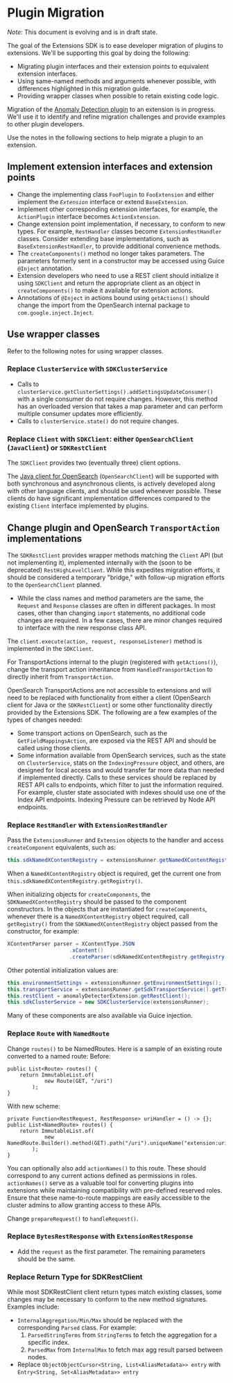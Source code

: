 # Plugin Migration

*Note*: This document is evolving and is in draft state.

The goal of the Extensions SDK is to ease developer migration of plugins to extensions. We'll be supporting this goal by doing the following:
 - Migrating plugin interfaces and their extension points to equivalent extension interfaces.
 - Using same-named methods and arguments whenever possible, with differences highlighted in this migration guide.
 - Providing wrapper classes when possible to retain existing code logic.

Migration of the [Anomaly Detection plugin](https://github.com/opensearch-project/anomaly-detection) to an extension is in progress. We'll use it to identify and refine migration challenges and provide examples to other plugin developers.

Use the notes in the following sections to help migrate a plugin to an extension.

## Implement extension interfaces and extension points

 - Change the implementing class `FooPlugin` to `FooExtension` and either implement the _`Extension`_ interface or extend `BaseExtension`.
 - Implement other corresponding extension interfaces, for example, the `ActionPlugin` interface becomes `ActionExtension`.
 - Change extension point implementation, if necessary, to conform to new types. For example, `RestHandler` classes become `ExtensionRestHandler` classes. Consider extending base implementations, such as `BaseExtensionRestHandler`, to provide additional convenience methods.
 - The `createComponents()` method no longer takes parameters. The parameters formerly sent in a constructor may be accessed using Guice `@Inject` annotation.
 - Extension developers who need to use a REST client should initialize it using `SDKClient` and return the appropriate client as an object in `createComponents()` to make it available for extension actions.
 - Annotations of `@Inject` in actions bound using `getActions()` should change the import from the OpenSearch internal package to `com.google.inject.Inject`.

## Use wrapper classes

Refer to the following notes for using wrapper classes.

### Replace `ClusterService` with `SDKClusterService`

 - Calls to `clusterService.getClusterSettings().addSettingsUpdateConsumer()` with a single consumer do not require changes. However, this method has an overloaded version that takes a map parameter and can perform multiple consumer updates more efficiently.
 - Calls to `clusterService.state()` do not require changes.

### Replace `Client` with `SDKClient`: either `OpenSearchClient` (`JavaClient`) or `SDKRestClient`

The `SDKClient` provides two (eventually three) client options.

The [Java client for OpenSearch](https://github.com/opensearch-project/opensearch-java) (`OpenSearchClient`) will be supported with both synchronous and asynchronous clients, is actively developed along with other language clients, and should be used whenever possible. These clients do have significant implementation differences compared to the existing `Client` interface implemented by plugins.

## Change plugin and OpenSearch `TransportAction` implementations

The `SDKRestClient` provides wrapper methods matching the `Client` API (but not implementing it), implemented internally with the (soon to be deprecated) `RestHighLevelClient`. While this expedites migration efforts, it should be considered a temporary "bridge," with follow-up migration efforts to the `OpenSearchClient` planned.
 - While the class names and method parameters are the same, the `Request` and `Response` classes are often in different packages. In most cases, other than changing `import` statements, no additional code changes are required. In a few cases, there are minor changes required to interface with the new response class API.

The `client.execute(action, request, responseListener)` method is implemented in the `SDKClient`.

For TransportActions internal to the plugin (registered with `getActions()`), change the transport action inheritance from `HandledTransportAction` to directly inherit from `TransportAction`.

OpenSearch TransportActions are not accessible to extensions and will need to be replaced with functionality from either a client (OpenSearch client for Java or the `SDKRestClient`) or some other functionality directly provided by the Extensions SDK. The following are a few examples of the types of changes needed:
 - Some transport actions on OpenSearch, such as the `GetFieldMappingsAction`, are exposed via the REST API and should be called using those clients.
 - Some information available from OpenSearch services, such as the state on `ClusterService`, stats on the `IndexingPressure` object, and others, are designed for local access and would transfer far more data than needed if implemented directly. Calls to these services should be replaced by REST API calls to endpoints, which filter to just the information required. For example, cluster state associated with indexes should use one of the Index API endpoints. Indexing Pressure can be retrieved by Node API endpoints.

### Replace `RestHandler` with `ExtensionRestHandler`

Pass the `ExtensionsRunner` and `Extension` objects to the handler and access `createComponent` equivalents, such as:
```java
this.sdkNamedXContentRegistry = extensionsRunner.getNamedXContentRegistry();
```

When a `NamedXContentRegistry` object is required, get the current one from `this.sdkNamedXContentRegistry.getRegistry()`.

When initializing objects for `createComponents`, the `SDKNamedXContentRegistry` should be passed to the component constructors. In the objects that are instantiated for `createComponents`, whenever there is a `NamedXContentRegistry` object required, call `getRegistry()` from the `SDKNamedXContentRegistry` object passed from the constructor, for example:
```java
XContentParser parser = XContentType.JSON
                    .xContent()
                    .createParser(sdkNamedXContentRegistry.getRegistry(), LoggingDeprecationHandler.INSTANCE, value);
```

Other potential initialization values are:
```java
this.environmentSettings = extensionsRunner.getEnvironmentSettings();
this.transportService = extensionsRunner.getSdkTransportService().getTransportService();
this.restClient = anomalyDetectorExtension.getRestClient();
this.sdkClusterService = new SDKClusterService(extensionsRunner);
```

Many of these components are also available via Guice injection.

### Replace `Route` with `NamedRoute`
Change `routes()` to be NamedRoutes. Here is a sample of an existing route converted to a named route:
Before:
```
public List<Route> routes() {
    return ImmutableList.of(
            new Route(GET, "/uri")
        );
}
```
With new scheme:
```
private Function<RestRequest, RestResponse> uriHandler = () -> {};
public List<NamedRoute> routes() {
    return ImmutableList.of(
            new NamedRoute.Builder().method(GET).path("/uri").uniqueName("extension:uri").handler(uriHandler).build()
        );
}
```

You can optionally also add `actionNames()` to this route. These should correspond to any current actions defined as permissions in roles.
`actionNames()` serve as a valuable tool for converting plugins into extensions while maintaining compatibility with pre-defined reserved roles.
Ensure that these name-to-route mappings are easily accessible to the cluster admins to allow granting access to these APIs.

Change `prepareRequest()` to `handleRequest()`.

### Replace `BytesRestResponse` with `ExtensionRestResponse`

 - Add the `request` as the first parameter. The remaining parameters should be the same.

### Replace Return Type for SDKRestClient

While most SDKRestClient client return types match existing classes, some changes may be necessary to conform to the new method signatures. Examples include:
- `InternalAggregation/Min/Max` should be replaced with the corresponding `Parsed` class. For example:
  1. `ParsedStringTerms` from `StringTerms` to fetch the aggregation for a specific index.
  2. `ParsedMax` from `InternalMax` to fetch max agg result parsed between nodes.
- Replace `ObjectObjectCursor<String, List<AliasMetadata>> entry` with `Entry<String, Set<AliasMetadata>> entry`
